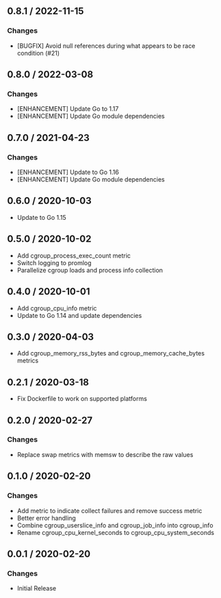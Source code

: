 ## 0.8.1 / 2022-11-15

### Changes

* [BUGFIX] Avoid null references during what appears to be race condition (#21)

## 0.8.0 / 2022-03-08

### Changes

* [ENHANCEMENT] Update Go to 1.17
* [ENHANCEMENT] Update Go module dependencies

## 0.7.0 / 2021-04-23

### Changes

* [ENHANCEMENT] Update to Go 1.16
* [ENHANCEMENT] Update Go module dependencies

## 0.6.0 / 2020-10-03

* Update to Go 1.15

## 0.5.0 / 2020-10-02

* Add cgroup_process_exec_count metric
* Switch logging to promlog
* Parallelize cgroup loads and process info collection

## 0.4.0 / 2020-10-01

* Add cgroup_cpu_info metric
* Update to Go 1.14 and update dependencies

## 0.3.0 / 2020-04-03

* Add cgroup_memory_rss_bytes and cgroup_memory_cache_bytes metrics

## 0.2.1 / 2020-03-18

* Fix Dockerfile to work on supported platforms

## 0.2.0 / 2020-02-27

### Changes

* Replace swap metrics with memsw to describe the raw values

## 0.1.0 / 2020-02-20

### Changes

* Add metric to indicate collect failures and remove success metric
* Better error handling
* Combine cgroup_userslice_info and cgroup_job_info into cgroup_info
* Rename cgroup_cpu_kernel_seconds to cgroup_cpu_system_seconds

## 0.0.1 / 2020-02-20

### Changes

* Initial Release

